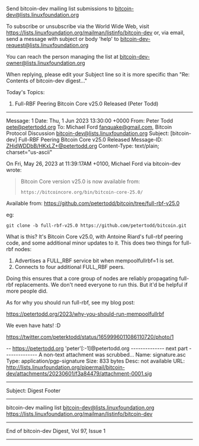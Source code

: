 Send bitcoin-dev mailing list submissions to
	bitcoin-dev@lists.linuxfoundation.org

To subscribe or unsubscribe via the World Wide Web, visit
	https://lists.linuxfoundation.org/mailman/listinfo/bitcoin-dev
or, via email, send a message with subject or body 'help' to
	bitcoin-dev-request@lists.linuxfoundation.org

You can reach the person managing the list at
	bitcoin-dev-owner@lists.linuxfoundation.org

When replying, please edit your Subject line so it is more specific
than "Re: Contents of bitcoin-dev digest..."


Today's Topics:

   1. Full-RBF Peering Bitcoin Core v25.0 Released (Peter Todd)


----------------------------------------------------------------------

Message: 1
Date: Thu, 1 Jun 2023 13:30:00 +0000
From: Peter Todd <pete@petertodd.org>
To: Michael Ford <fanquake@gmail.com>, Bitcoin Protocol Discussion
	<bitcoin-dev@lists.linuxfoundation.org>
Subject: [bitcoin-dev] Full-RBF Peering Bitcoin Core v25.0 Released
Message-ID: <ZHidWDDbB/HKxLZ+@petertodd.org>
Content-Type: text/plain; charset="us-ascii"

On Fri, May 26, 2023 at 11:39:17AM +0100, Michael Ford via bitcoin-dev wrote:
> Bitcoin Core version v25.0 is now available from:
> 
>     https://bitcoincore.org/bin/bitcoin-core-25.0/

Available from: https://github.com/petertodd/bitcoin/tree/full-rbf-v25.0

eg:

    git clone -b full-rbf-v25.0 https://github.com/petertodd/bitcoin.git

What is this? It's Bitcoin Core v25.0, with Antoine Riard's full-rbf peering
code, and some additional minor updates to it. This does two things for
full-rbf nodes:

1) Advertises a FULL_RBF service bit when mempoolfullrbf=1 is set.
2) Connects to four additional FULL_RBF peers.

Doing this ensures that a core group of nodes are reliably propagating full-rbf
replacements. We don't need everyone to run this. But it'd be helpful if more
people did.

As for why you should run full-rbf, see my blog post:

https://petertodd.org/2023/why-you-should-run-mempoolfullrbf


We even have hats! :D

https://twitter.com/peterktodd/status/1659996011086110720/photo/1

-- 
https://petertodd.org 'peter'[:-1]@petertodd.org
-------------- next part --------------
A non-text attachment was scrubbed...
Name: signature.asc
Type: application/pgp-signature
Size: 833 bytes
Desc: not available
URL: <http://lists.linuxfoundation.org/pipermail/bitcoin-dev/attachments/20230601/f3a84479/attachment-0001.sig>

------------------------------

Subject: Digest Footer

_______________________________________________
bitcoin-dev mailing list
bitcoin-dev@lists.linuxfoundation.org
https://lists.linuxfoundation.org/mailman/listinfo/bitcoin-dev


------------------------------

End of bitcoin-dev Digest, Vol 97, Issue 1
******************************************
